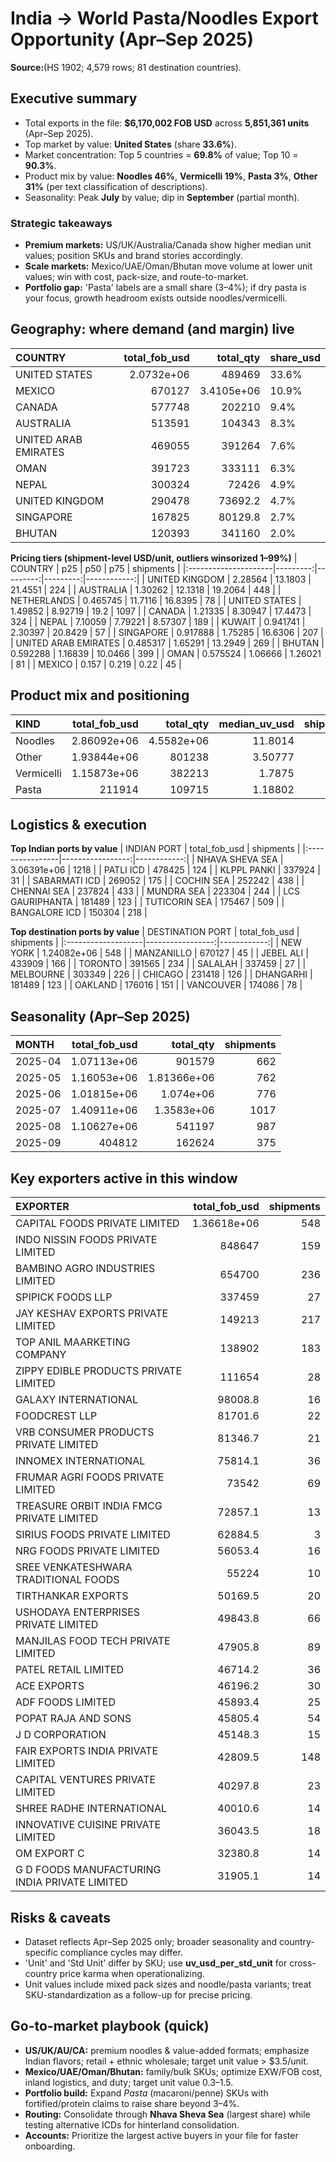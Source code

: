 # India → World Pasta/Noodles Export Opportunity (Apr–Sep 2025)

**Source:**(HS 1902; 4,579 rows; 81 destination countries).

## Executive summary
- Total exports in the file: **$6,170,002 FOB USD** across **5,851,361 units** (Apr–Sep 2025).
- Top market by value: **United States** (share **33.6%**).
- Market concentration: Top 5 countries = **69.8%** of value; Top 10 = **90.3%**.
- Product mix by value: **Noodles 46%**, **Vermicelli 19%**, **Pasta 3%**, **Other 31%** (per text classification of descriptions).
- Seasonality: Peak **July** by value; dip in **September** (partial month).

### Strategic takeaways
- **Premium markets:** US/UK/Australia/Canada show higher median unit values; position SKUs and brand stories accordingly.
- **Scale markets:** Mexico/UAE/Oman/Bhutan move volume at lower unit values; win with cost, pack-size, and route-to-market.
- **Portfolio gap:** 'Pasta' labels are a small share (3–4%); if dry pasta is your focus, growth headroom exists outside noodles/vermicelli.

## Geography: where demand (and margin) live

| COUNTRY              |   total_fob_usd |       total_qty | share_usd   |
|:---------------------|----------------:|----------------:|:------------|
| UNITED STATES        |      2.0732e+06 | 489469          | 33.6%       |
| MEXICO               | 670127          |      3.4105e+06 | 10.9%       |
| CANADA               | 577748          | 202210          | 9.4%        |
| AUSTRALIA            | 513591          | 104343          | 8.3%        |
| UNITED ARAB EMIRATES | 469055          | 391264          | 7.6%        |
| OMAN                 | 391723          | 333111          | 6.3%        |
| NEPAL                | 300324          |  72426          | 4.9%        |
| UNITED KINGDOM       | 290478          |  73692.2        | 4.7%        |
| SINGAPORE            | 167825          |  80129.8        | 2.7%        |
| BHUTAN               | 120393          | 341160          | 2.0%        |

**Pricing tiers (shipment-level USD/unit, outliers winsorized 1–99%)**
| COUNTRY              |      p25 |      p50 |      p75 |   shipments |
|:---------------------|---------:|---------:|---------:|------------:|
| UNITED KINGDOM       | 2.28564  | 13.1803  | 21.4551  |         224 |
| AUSTRALIA            | 1.30262  | 12.1318  | 19.2064  |         448 |
| NETHERLANDS          | 0.465745 | 11.7116  | 16.8395  |          78 |
| UNITED STATES        | 1.49852  |  8.92719 | 19.2     |        1097 |
| CANADA               | 1.21335  |  8.30947 | 17.4473  |         324 |
| NEPAL                | 7.10059  |  7.79221 |  8.57307 |         189 |
| KUWAIT               | 0.941741 |  2.30397 | 20.8429  |          57 |
| SINGAPORE            | 0.917888 |  1.75285 | 16.6306  |         207 |
| UNITED ARAB EMIRATES | 0.485317 |  1.65291 | 13.2949  |         269 |
| BHUTAN               | 0.592288 |  1.16839 | 10.0466  |         399 |
| OMAN                 | 0.575524 |  1.06666 |  1.26021 |          81 |
| MEXICO               | 0.157    |  0.219   |  0.22    |          45 |

## Product mix and positioning
| KIND       |    total_fob_usd |       total_qty |   median_uv_usd |   shipments | share_usd   |
|:-----------|-----------------:|----------------:|----------------:|------------:|:------------|
| Noodles    |      2.86092e+06 |      4.5582e+06 |        11.8014  |        1326 | 46.4%       |
| Other      |      1.93844e+06 | 801238          |         3.50777 |        1614 | 31.4%       |
| Vermicelli |      1.15873e+06 | 382213          |         1.7875  |        1221 | 18.8%       |
| Pasta      | 211914           | 109715          |         1.18802 |         418 | 3.4%        |

## Logistics & execution
**Top Indian ports by value**
| INDIAN PORT     |    total_fob_usd |   shipments |
|:----------------|-----------------:|------------:|
| NHAVA SHEVA SEA |      3.06391e+06 |        1218 |
| PATLI ICD       | 478425           |         124 |
| KLPPL PANKI     | 337924           |          31 |
| SABARMATI ICD   | 269052           |         175 |
| COCHIN SEA      | 252242           |         438 |
| CHENNAI SEA     | 237824           |         433 |
| MUNDRA SEA      | 223304           |         244 |
| LCS GAURIPHANTA | 181489           |         123 |
| TUTICORIN SEA   | 175467           |         509 |
| BANGALORE ICD   | 150304           |         218 |

**Top destination ports by value**
| DESTINATION PORT   |    total_fob_usd |   shipments |
|:-------------------|-----------------:|------------:|
| NEW YORK           |      1.24082e+06 |         548 |
| MANZANILLO         | 670127           |          45 |
| JEBEL ALI          | 433909           |         166 |
| TORONTO            | 391565           |         234 |
| SALALAH            | 337459           |          27 |
| MELBOURNE          | 303349           |         226 |
| CHICAGO            | 231418           |         126 |
| DHANGARHI          | 181489           |         123 |
| OAKLAND            | 176016           |         151 |
| VANCOUVER          | 174086           |          78 |

## Seasonality (Apr–Sep 2025)
| MONTH   |    total_fob_usd |        total_qty |   shipments |
|:--------|-----------------:|-----------------:|------------:|
| 2025-04 |      1.07113e+06 | 901579           |         662 |
| 2025-05 |      1.16053e+06 |      1.81366e+06 |         762 |
| 2025-06 |      1.01815e+06 |      1.074e+06   |         776 |
| 2025-07 |      1.40911e+06 |      1.3583e+06  |        1017 |
| 2025-08 |      1.10627e+06 | 541197           |         987 |
| 2025-09 | 404812           | 162624           |         375 |

## Key exporters active in this window
| EXPORTER                                      |    total_fob_usd |   shipments |
|:----------------------------------------------|-----------------:|------------:|
| CAPITAL FOODS PRIVATE LIMITED                 |      1.36618e+06 |         548 |
| INDO NISSIN FOODS PRIVATE LIMITED             | 848647           |         159 |
| BAMBINO AGRO INDUSTRIES LIMITED               | 654700           |         236 |
| SPIPICK FOODS LLP                             | 337459           |          27 |
| JAY KESHAV EXPORTS PRIVATE LIMITED            | 149213           |         217 |
| TOP ANIL MAARKETING COMPANY                   | 138902           |         183 |
| ZIPPY EDIBLE PRODUCTS PRIVATE LIMITED         | 111654           |          28 |
| GALAXY INTERNATIONAL                          |  98008.8         |          16 |
| FOODCREST LLP                                 |  81701.6         |          22 |
| VRB CONSUMER PRODUCTS PRIVATE LIMITED         |  81346.7         |          21 |
| INNOMEX INTERNATIONAL                         |  75814.1         |          36 |
| FRUMAR AGRI FOODS PRIVATE LIMITED             |  73542           |          69 |
| TREASURE ORBIT INDIA FMCG PRIVATE LIMITED     |  72857.1         |          13 |
| SIRIUS FOODS PRIVATE LIMITED                  |  62884.5         |           3 |
| NRG FOODS PRIVATE LIMITED                     |  56053.4         |          16 |
| SREE VENKATESHWARA TRADITIONAL FOODS          |  55224           |          10 |
| TIRTHANKAR EXPORTS                            |  50169.5         |          20 |
| USHODAYA ENTERPRISES PRIVATE LIMITED          |  49843.8         |          66 |
| MANJILAS FOOD TECH PRIVATE LIMITED            |  47905.8         |          89 |
| PATEL RETAIL LIMITED                          |  46714.2         |          36 |
| ACE EXPORTS                                   |  46196.2         |          30 |
| ADF FOODS LIMITED                             |  45893.4         |          25 |
| POPAT RAJA AND SONS                           |  45805.4         |          54 |
| J D CORPORATION                               |  45148.3         |          15 |
| FAIR EXPORTS INDIA PRIVATE LIMITED            |  42809.5         |         148 |
| CAPITAL VENTURES PRIVATE LIMITED              |  40297.8         |          23 |
| SHREE RADHE INTERNATIONAL                     |  40010.6         |          14 |
| INNOVATIVE CUISINE PRIVATE LIMITED            |  36043.5         |          18 |
| OM EXPORT C                                   |  32380.8         |          14 |
| G D FOODS MANUFACTURING INDIA PRIVATE LIMITED |  31905.1         |          14 |

## Risks & caveats
- Dataset reflects Apr–Sep 2025 only; broader seasonality and country-specific compliance cycles may differ.
- 'Unit' and 'Std Unit' differ by SKU; use **uv_usd_per_std_unit** for cross-country price karma when operationalizing.
- Unit values include mixed pack sizes and noodle/pasta variants; treat SKU-standardization as a follow-up for precise pricing.

## Go-to-market playbook (quick)
- **US/UK/AU/CA:** premium noodles & value-added formats; emphasize Indian flavors; retail + ethnic wholesale; target unit value > $3.5/unit.
- **Mexico/UAE/Oman/Bhutan:** family/bulk SKUs; optimize EXW/FOB cost, inland logistics, and duty; target unit value $0.3–$1.5.
- **Portfolio build:** Expand *Pasta* (macaroni/penne) SKUs with fortified/protein claims to raise share beyond 3–4%.
- **Routing:** Consolidate through **Nhava Sheva Sea** (largest share) while testing alternative ICDs for hinterland consolidation.
- **Accounts:** Prioritize the largest active buyers in your file for faster onboarding.
